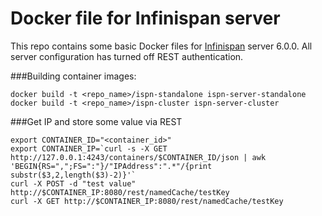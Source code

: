 Docker file for Infinispan server
=================================

This repo contains some basic Docker files for [Infinispan](http://infinispan.org) server 6.0.0.
All server configuration has turned off REST authentication.

###Building container images:

```
docker build -t <repo_name>/ispn-standalone ispn-server-standalone
docker build -t <repo_name>/ispn-cluster ispn-server-cluster
```

###Get IP and store some value via REST

```
export CONTAINER_ID="<container_id>"
export CONTAINER_IP=`curl -s -X GET http://127.0.0.1:4243/containers/$CONTAINER_ID/json | awk 'BEGIN{RS=",";FS=":"}/"IPAddress":".*"/{print substr($3,2,length($3)-2)}'` 
curl -X POST -d "test value" http://$CONTAINER_IP:8080/rest/namedCache/testKey
curl -X GET http://$CONTAINER_IP:8080/rest/namedCache/testKey
```